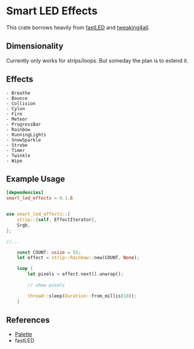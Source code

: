 # Smart LED Effects

This crate borrows heavily from [fastLED](https://github.com/FastLED/FastLED) and [tweaking4all](https://www.tweaking4all.com/hardware/arduino/adruino-led-strip-effects/).

## Dimensionality

Currently only works for strips/loops. But someday the plan is to extend it.

## Effects

    - Breathe
    - Bounce
    - Collision
    - Cylon
    - Fire
    - Meteor
    - ProgressBar
    - Rainbow
    - RunningLights
    - SnowSparkle
    - Strobe
    - Timer
    - Twinkle
    - Wipe

## Example Usage

```toml
[dependencies]
smart_led_effects = 0.1.6

```

```rust

use smart_led_effects::{
    strip::{self, EffectIterator},
    Srgb,
};

//...

    const COUNT: usize = 55;
    let effect = strip::Rainbow::new(COUNT, None);

    loop {
        let pixels = effect.next().unwrap();
    
        // show pixels

        thread::sleep(Duration::from_millis(10));
    }


```

## References

 - [Palette](https://crates.io/crates/palette)
 - fastLED



